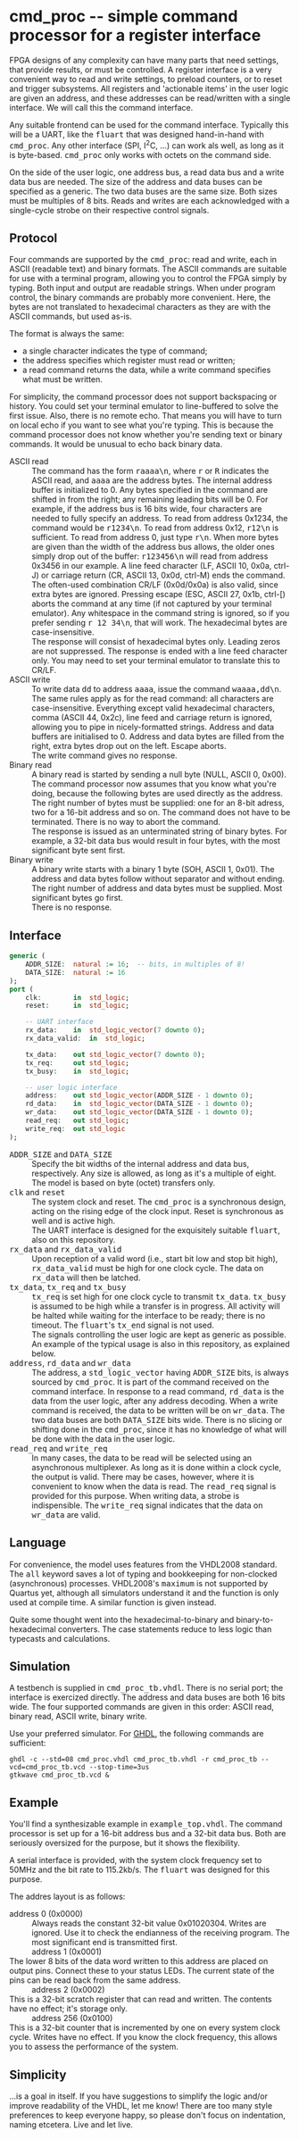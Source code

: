 # cmd_proc -- simple command processor for a register interface

FPGA designs of any complexity can have many parts that need settings, that
provide results, or must be controlled. A register interface is a very
convenient way to read and write settings, to preload counters, or to reset
and trigger subsystems. All registers and 'actionable items' in the user
logic are given an address, and these addresses can be read/written with a
single interface. We will call this the command interface.

Any suitable frontend can be used for the command interface. Typically this
will be a UART, like the <tt>fluart</tt> that was designed hand-in-hand with
<tt>cmd_proc</tt>. Any other interface (SPI, I<sup>2</sup>C, ...) can work
als well, as long as it is byte-based. <tt>cmd_proc</tt> only works with
octets on the command side.

On the side of the user logic, one address bus, a read data bus and a write
data bus are needed. The size of the address and data buses can be specified
as a generic. The two data buses are the same size. Both sizes must be
multiples of 8 bits. Reads and writes are each acknowledged with a
single-cycle strobe on their respective control signals.

## Protocol

Four commands are supported by the <tt>cmd_proc</tt>: read and write, each
in ASCII (readable text) and binary formats. The ASCII commands are suitable
for use with a terminal program, allowing you to control the FPGA simply by
typing. Both input and output are readable strings. When under program
control, the binary commands are probably more convenient. Here, the bytes
are not translated to hexadecimal characters as they are with the ASCII
commands, but used as-is.

The format is always the same:
- a single character indicates the type of command;
- the address specifies which register must read or written;
- a read command returns the data, while a write command specifies what must
  be written.

For simplicity, the command processor does not support backspacing or
history. You could set your terminal emulator to line-buffered to solve the
first issue. Also, there is no remote echo. That means you will have to turn
on local echo if you want to see what you're typing. This is because the
command processor does not know whether you're sending text or binary
commands. It would be unusual to echo back binary data.

<dl>
<dt>ASCII read</dt>
<dd>The command has the form <tt>raaaa\n</tt>, where <tt>r</tt> or <tt>R</tt>
    indicates the ASCII read, and <tt>aaaa</tt> are the address bytes. The
    internal address buffer is initialized to 0. Any bytes specified in the
    command are shifted in from the right; any remaining leading bits will
    be 0. For example, if the address bus is 16 bits wide, four characters
    are needed to fully specify an address. To read from address 0x1234, the
    command would be <tt>r1234\n</tt>. To read from address 0x12,
    <tt>r12\n</tt> is sufficient. To read from address 0, just type
    <tt>r\n</tt>. When more bytes are given than the width of the address
    bus allows, the older ones simply drop out of the buffer:
    <tt>r123456\n</tt> will read from address 0x3456 in our example. A line
    feed character (LF, ASCII 10, 0x0a, ctrl-J) or carriage return (CR,
    ASCII 13, 0x0d, ctrl-M) ends the command. The often-used combination
    CR/LF (0x0d/0x0a) is also valid, since extra bytes are ignored. Pressing
    escape (ESC, ASCII 27, 0x1b, ctrl-[) aborts the command at any time (if
    not captured by your terminal emulator). Any whitespace in the command
    string is ignored, so if you prefer sending <tt>r 12 34\n</tt>, that
    will work. The hexadecimal bytes are case-insensitive.
    <br>The response will consist of hexadecimal bytes only. Leading zeros
    are not suppressed. The response is ended with a line feed character
    only. You may need to set your terminal emulator to translate this to
    CR/LF.</dd>

<dt>ASCII write</dt>
<dd>To write data <tt>dd</tt> to address <tt>aaaa</tt>, issue the command
    <tt>waaaa,dd\n</tt>. The same rules apply as for the read command: all
    characters are case-insensitive. Everything except valid hexadecimal
    characters, comma (ASCII 44, 0x2c), line feed and carriage return is
    ignored, allowing you to pipe in nicely-formatted strings. Address and
    data buffers are initialised to 0. Address and data bytes are filled
    from the right, extra bytes drop out on the left. Escape aborts. <br>The
    write command gives no response.</dd>

<dt>Binary read</dt>
<dd>A binary read is started by sending a null byte (NULL, ASCII 0, 0x00).
    The command processor now assumes that you know what you're doing, because
    the following bytes are used directly as the address. The right number of
    bytes must be supplied: one for an 8-bit adress, two for a 16-bit address
    and so on. The command does not have to be terminated. There is no way to
    abort the command.
    <br>The response is issued as an unterminated string of binary bytes.
    For example, a 32-bit data bus would result in four bytes, with the most
    significant byte sent first.</dd>

<dt>Binary write</dt>
<dd>A binary write starts with a binary 1 byte (SOH, ASCII 1, 0x01). The
    address and data bytes follow without separator and without ending. The
    right number of address and data bytes must be supplied. Most
    significant bytes go first.
    <br>There is no response.</dd>
</dl>

## Interface

```vhdl
generic (
	ADDR_SIZE:	natural := 16;	-- bits, in multiples of 8!
	DATA_SIZE:	natural := 16
);
port (
	clk:		in  std_logic;
	reset:		in  std_logic;

	-- UART interface
	rx_data:	in  std_logic_vector(7 downto 0);
	rx_data_valid:	in  std_logic;

	tx_data:	out std_logic_vector(7 downto 0);
	tx_req:		out std_logic;
	tx_busy:	in  std_logic;

	-- user logic interface
	address:	out std_logic_vector(ADDR_SIZE - 1 downto 0);
	rd_data:	in  std_logic_vector(DATA_SIZE - 1 downto 0);
	wr_data:	out std_logic_vector(DATA_SIZE - 1 downto 0);
	read_req:	out std_logic;
	write_req:	out std_logic
);
```

<dl>
<dt><tt>ADDR_SIZE</tt> and <tt>DATA_SIZE</tt></dt>
<dd>Specify the bit widths of the internal address and data bus, respectively.
    Any size is allowed, as long as it's a multiple of eight. The model is
    based on byte (octet) transfers only.</dd>

<dt><tt>clk</tt> and <tt>reset</tt></dt>
<dd>The system clock and reset. The <tt>cmd_proc</tt> is a synchronous
    design, acting on the rising edge of the clock input. Reset is
    synchronous as well and is active high.
    <br>The UART interface is designed for the exquisitely suitable
    <tt>fluart</tt>, also on this repository.</dd>

<dt><tt>rx_data</tt> and <tt>rx_data_valid</tt></dt>
<dd>Upon reception of a valid word (i.e., start bit low and stop bit high),
    <tt>rx_data_valid</tt> must be high for one clock cycle. The data on
    <tt>rx_data</tt> will then be latched.</dd>

<dt><tt>tx_data</tt>, <tt>tx_req</tt> and <tt>tx_busy</tt></dt>
<dd><tt>tx_req</tt> is set high for one clock cycle to transmit
    <tt>tx_data</tt>. <tt>tx_busy</tt> is assumed to be high while a
    transfer is in progress. All activity will be halted while waiting for
    the interface to be ready; there is no timeout. The <tt>fluart</tt>'s
    <tt>tx_end</tt> signal is not used.
    <br>The signals controlling the user logic are kept as generic as
    possible. An example of the typical usage is also in this repository, as
    explained below.</dd>

<dt><tt>address</tt>, <tt>rd_data</tt> and <tt>wr_data</tt></dt>
<dd>The address, a <tt>std_logic_vector</tt> having <tt>ADDR_SIZE</tt> bits,
    is always sourced by <tt>cmd_proc</tt>. It is part of the command
    received on the command interface. In response to a read command,
    <tt>rd_data</tt> is the data from the user logic, after any address
    decoding. When a write command is received, the data to be written will
    be on <tt>wr_data</tt>. The two data buses are both <tt>DATA_SIZE</tt>
    bits wide. There is no slicing or shifting done in the
    <tt>cmd_proc</tt>, since it has no knowledge of what will be done with
    the data in the user logic.</dd>

<dt><tt>read_req</tt> and <tt>write_req</tt></dt>
<dd>In many cases, the data to be read will be selected using an asynchronous
    multiplexer. As long as it is done within a clock cycle, the output is
    valid. There may be cases, however, where it is convenient to know when
    the data is read. The <tt>read_req</tt> signal is provided for this
    purpose. When writing data, a strobe is indispensible. The
    <tt>write_req</tt> signal indicates that the data on <tt>wr_data</tt>
    are valid.</dd>

</dl>

## Language

For convenience, the model uses features from the VHDL2008 standard. The
<tt>all</tt> keyword saves a lot of typing and bookkeeping for non-clocked
(asynchronous) processes. VHDL2008's <tt>maximum</tt> is not supported by
Quartus yet, although all simulators understand it and the function is only
used at compile time. A similar function is given instead.

Quite some thought went into the hexadecimal-to-binary and
binary-to-hexadecimal converters. The case statements reduce to less logic
than typecasts and calculations.

## Simulation

A testbench is supplied in <tt>cmd_proc_tb.vhdl</tt>. There is no serial
port; the interface is exercized directly. The address and data buses are
both 16 bits wide. The four supported commands are given in this order:
ASCII read, binary read, ASCII write, binary write.

Use your preferred simulator. For [GHDL](http://ghdl.free.fr/), the
following commands are sufficient:

```
ghdl -c --std=08 cmd_proc.vhdl cmd_proc_tb.vhdl -r cmd_proc_tb --vcd=cmd_proc_tb.vcd --stop-time=3us
gtkwave cmd_proc_tb.vcd &
```

## Example

You'll find a synthesizable example in <tt>example_top.vhdl</tt>. The
command processor is set up for a 16-bit address bus and a 32-bit data bus.
Both are seriously oversized for the purpose, but it shows the flexibility.

A serial interface is provided, with the system clock frequency set to 50MHz
and the bit rate to 115.2kb/s. The <tt>fluart</tt> was designed for this
purpose.

The addres layout is as follows:

<dl>
<dt>address 0 (0x0000)</dt>
<dd>Always reads the constant 32-bit value 0x01020304. Writes are ignored.
    Use it to check the endianness of the receiving program. The most
    significant end is transmitted first.</dd>

<dd>address 1 (0x0001)</dt>
<dt>The lower 8 bits of the data word written to this address are placed on
    output pins. Connect these to your status LEDs. The current state of the
    pins can be read back from the same address.</dt>

<dd>address 2 (0x0002)</dd>
<dt>This is a 32-bit scratch register that can read and written. The
    contents have no effect; it's storage only.</dt>

<dd>address 256 (0x0100)</dd>
<dt>This is a 32-bit counter that is incremented by one on every system
    clock cycle. Writes have no effect. If you know the clock frequency,
    this allows you to assess the performance of the system.</dt>
</dl>

## Simplicity  

...is a goal in itself. If you have suggestions to simplify the logic and/or
improve readability of the VHDL, let me know! There are too many style
preferences to keep everyone happy, so please don't focus on indentation,
naming etcetera. Live and let live.
